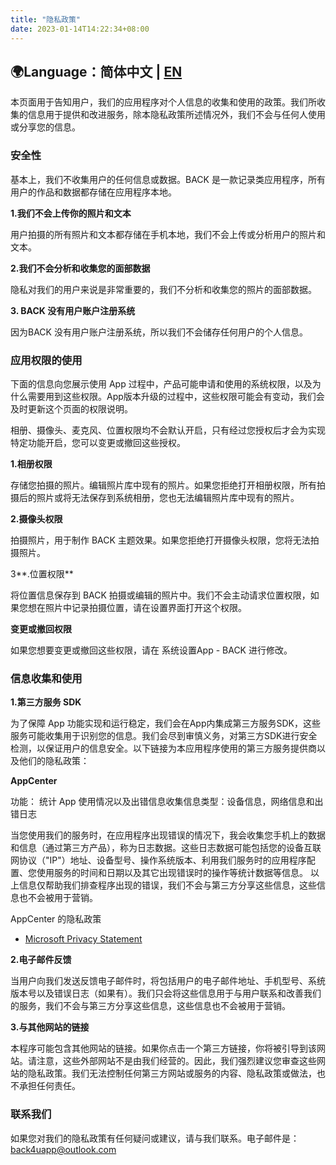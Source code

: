 ```yaml
---
title: "隐私政策"
date: 2023-01-14T14:22:34+08:00
---
```


## 🌍Language：简体中文 | [EN](https://back.hitback.space/pages/terms/privacy-policy-en/)

本页面用于告知用户，我们的应用程序对个人信息的收集和使用的政策。我们所收集的信息用于提供和改进服务，除本隐私政策所述情况外，我们不会与任何人使用或分享您的信息。

### 安全性

基本上，我们不收集用户的任何信息或数据。BACK 是一款记录类应用程序，所有用户的作品和数据都存储在应用程序本地。

**1.我们不会上传你的照片和文本**

用户拍摄的所有照片和文本都存储在手机本地，我们不会上传或分析用户的照片和文本。

**2.我们不会分析和收集您的面部数据**

隐私对我们的用户来说是非常重要的，我们不分析和收集您的照片的面部数据。

**3. BACK 没有用户账户注册系统**

因为BACK 没有用户账户注册系统，所以我们不会储存任何用户的个人信息。

### 应用权限的使用

下面的信息向您展示使用 App 过程中，产品可能申请和使用的系统权限，以及为什么需要用到这些权限。App版本升级的过程中，这些权限可能会有变动，我们会及时更新这个页面的权限说明。

相册、摄像头、麦克风、位置权限均不会默认开启，只有经过您授权后才会为实现特定功能开启，您可以变更或撤回这些授权。

**1.相册权限**

存储您拍摄的照片。编辑照片库中现有的照片。如果您拒绝打开相册权限，所有拍摄后的照片或将无法保存到系统相册，您也无法编辑照片库中现有的照片。

**2.摄像头权限**

拍摄照片，用于制作 BACK 主题效果。如果您拒绝打开摄像头权限，您将无法拍摄照片。

3**.位置权限**

将位置信息保存到 BACK 拍摄或编辑的照片中。我们不会主动请求位置权限，如果您想在照片中记录拍摄位置，请在设置界面打开这个权限。

**变更或撤回权限**

如果您想要变更或撤回这些权限，请在 系统设置App - BACK 进行修改。

### 信息收集和使用

**1.第三方服务 SDK**

为了保障 App 功能实现和运行稳定，我们会在App内集成第三方服务SDK，这些服务可能收集用于识别您的信息。我们会尽到审慎义务，对第三方SDK进行安全检测，以保证用户的信息安全。以下链接为本应用程序使用的第三方服务提供商以及他们的隐私政策：

**AppCenter**

功能： 统计 App 使用情况以及出错信息收集信息类型：设备信息，网络信息和出错日志

当您使用我们的服务时，在应用程序出现错误的情况下，我会收集您手机上的数据和信息（通过第三方产品），称为日志数据。这些日志数据可能包括您的设备互联网协议（"IP"）地址、设备型号、操作系统版本、利用我们服务时的应用程序配置、您使用服务的时间和日期以及其它出现错误时的操作等统计数据等信息。 以上信息仅帮助我们排查程序出现的错误，我们不会与第三方分享这些信息，这些信息也不会被用于营销。

AppCenter 的隐私政策

- [Microsoft Privacy Statement](https://privacy.microsoft.com/en-us/privacystatement)

**2.电子邮件反馈**

当用户向我们发送反馈电子邮件时，将包括用户的电子邮件地址、手机型号、系统版本号以及错误日志（如果有）。我们只会将这些信息用于与用户联系和改善我们的服务，我们不会与第三方分享这些信息，这些信息也不会被用于营销。

**3.与其他网站的链接**

本程序可能包含其他网站的链接。如果你点击一个第三方链接，你将被引导到该网站。请注意，这些外部网站不是由我们经营的。因此，我们强烈建议您审查这些网站的隐私政策。我们无法控制任何第三方网站或服务的内容、隐私政策或做法，也不承担任何责任。

### 联系我们

如果您对我们的隐私政策有任何疑问或建议，请与我们联系。电子邮件是：back4uapp@outlook.com
